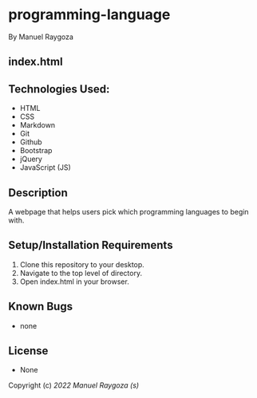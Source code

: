 # programming-language
By Manuel Raygoza
## index.html

## Technologies Used: 

* HTML
* CSS
* Markdown 
* Git
* Github
* Bootstrap
* jQuery
* JavaScript (JS)

## Description 

A webpage that helps users pick which programming languages to begin with.

## Setup/Installation Requirements
1. Clone this repository to your desktop.
2. Navigate to the top level of directory.
3. Open index.html in your browser.

## Known Bugs

* none

## License

* None


Copyright (c) _2022_ _Manuel Raygoza (s)_